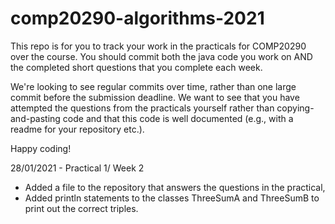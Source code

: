 # comp20290-algorithms-2021

This repo is for you to track your work in the practicals for COMP20290 over the course. 
You should commit both the java code you work on AND the completed short questions that you complete each week. 

We're looking to see regular commits over time, rather than one large commit before the submission deadline. 
We want to see that you have attempted the questions from the practicals yourself rather than copying-and-pasting code
and that this code is well documented (e.g., with a readme for your repository etc.).  

Happy coding!

28/01/2021 - Practical 1/ Week 2
- Added a file to the repository that answers the questions in the practical,
- Added println statements to the classes ThreeSumA and ThreeSumB to print out the correct triples.
